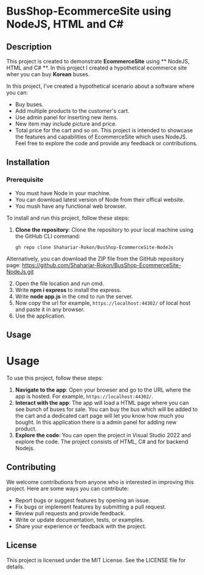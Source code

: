 # BusShop-EcommerceSite using NodeJS, HTML and C# 


## Description

This project is created to demonstrate **EcommerceSite** using ** NodeJS, HTML and C# **. 
In this project I created a hypothetical ecommerce site wher you can buy **Korean** buses.

In this project, I've created a hypothetical scenario about a software where you can:

- Buy buses.
- Add multiple products to the customer's cart.
- Use admin panel for inserting new items.
- New item may include picture and price.
- Total price for the cart and so on.
This project is intended to showcase the features and capabilities of EcommerceSite which uses NodeJS. Feel free to explore the code and provide any feedback or contributions.
## Installation
### Prerequisite
- You must have Node in your machine.
- You can download latest version of Node from their offical website.
- You mush have any functional web browser.
  
To install and run this project, follow these steps:

1. **Clone the repository**: Clone the repository to your local machine using the GitHub CLI command:

   ```shell
   gh repo clone Shahariar-Rokon/BusShop-EcommerceSite-NodeJs
  Alternatively, you can download the ZIP file from the GitHub repository page: https://github.com/Shahariar-Rokon/BusShop-EcommerceSite-NodeJs.git
  
2. Open the file location and run cmd.
3. Write **npm i express** to install the express.
4. Write **node app.js** in the cmd to run the server.
5. Now copy the url for example, `https://localhost:44302/` of local host and paste it in any browser.
6. Use the application.
## Usage

# Usage

To use this project, follow these steps:

1. **Navigate to the app**: Open your browser and go to the URL where the app is hosted. For example, `https://localhost:44302/`.
2. **Interact with the app**: The app will load a HTML page where you can see bunch of buses for sale. You can buy the bus which will be added to the cart and a dedicated cart page will let you know how much you bought. In this application there is a admin panel for adding new product.
3. **Explore the code**: You can open the project in Visual Studio 2022 and explore the code. The project consists of HTML, C# and for backend Nodejs.

## Contributing

We welcome contributions from anyone who is interested in improving this project. Here are some ways you can contribute:

- Report bugs or suggest features by opening an issue.
- Fix bugs or implement features by submitting a pull request.
- Review pull requests and provide feedback.
- Write or update documentation, tests, or examples.
- Share your experience or feedback with the project.

## License

This project is licensed under the MIT License. See the LICENSE file for details.

